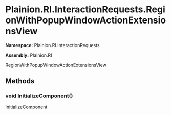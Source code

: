 
# Plainion.RI.InteractionRequests.RegionWithPopupWindowActionExtensionsView

**Namespace:** Plainion.RI.InteractionRequests

**Assembly:** Plainion.RI

RegionWithPopupWindowActionExtensionsView


## Methods

### void InitializeComponent()

InitializeComponent

